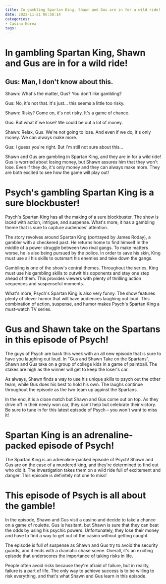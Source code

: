 ```yaml
---
title: In gambling Spartan King, Shawn and Gus are in for a wild ride!
date: 2022-11-21 06:58:14
categories:
- Casino Korea
tags:
---
```



#  In gambling Spartan King, Shawn and Gus are in for a wild ride!

## Gus: Man, I don't know about this.

Shawn: What's the matter, Gus? You don't like gambling?

Gus: No, it's not that. It's just... this seems a little too risky.

Shawn: Risky? Come on, it's not risky. It's a game of chance.

Gus: But what if we lose? We could be out a lot of money.

Shawn: Relax, Gus. We're not going to lose. And even if we do, it's only money. We can always make more.

Gus: I guess you're right. But I'm still not sure about this...





Shawn and Gus are gambling in Spartan King, and they are in for a wild ride! Gus is worried about losing money, but Shawn assures him that they won't lose. Even if they do, it's only money and they can always make more. They are both excited to see how the game will play out!

#  Psych's gambling Spartan King is a sure blockbuster!

Psych's Spartan King has all the making of a sure blockbuster. The show is laced with action, intrigue, and suspense. What's more, it has a gambling theme that is sure to capture audiences' attention.

The story revolves around Spartan King (portrayed by James Roday), a gambler with a checkered past. He returns home to find himself in the middle of a power struggle between two rival gangs. To make matters worse, he is also being pursued by the police. In order to save his skin, King must use all his skills to outsmart his enemies and take down the gangs.

Gambling is one of the show's central themes. Throughout the series, King must use his gambling skills to outwit his opponents and stay one step ahead of them. This provides viewers with plenty of thrilling action sequences and suspenseful moments.

What's more, Psych's Spartan King is also very funny. The show features plenty of clever humor that will have audiences laughing out loud. This combination of action, suspense, and humor makes Psych's Spartan King a must-watch TV series.

#  Gus and Shawn take on the Spartans in this episode of Psych!

The guys of Psych are back this week with an all new episode that is sure to have you laughing out loud. In "Gus and Shawn Take on the Spartans", Shawn and Gus take on a group of college kids in a game of paintball. The stakes are high as the winner will get to keep the loser's car.

As always, Shawn finds a way to use his unique skills to psych out the other team, while Gus does his best to hold his own. The laughs continue throughout the episode as the two team up against the Spartans.

In the end, it is a close match but Shawn and Gus come out on top. As they drive off in their newly won car, they can't help but celebrate their victory. Be sure to tune in for this latest episode of Psych – you won't want to miss it!

#  Spartan King is an adrenaline-packed episode of Psych!

The Spartan King is an adrenaline-packed episode of Psych! Shawn and Gus are on the case of a murdered king, and they're determined to find out who did it. The investigation takes them on a wild ride full of excitement and danger. This episode is definitely not one to miss!

#  This episode of Psych is all about the gamble!

In the episode, Shawn and Gus visit a casino and decide to take a chance on a game of roulette. Gus is hesitant, but Shawn is sure that they can beat the odds by using his psychic powers. Unfortunately, they lose their money and have to find a way to get out of the casino without getting caught.

The episode is full of suspense as Shawn and Gus try to avoid the security guards, and it ends with a dramatic chase scene. Overall, it's an exciting episode that underscores the importance of taking risks in life.

People often avoid risks because they're afraid of failure, but in reality, failure is a part of life. The only way to achieve success is to be willing to risk everything, and that's what Shawn and Gus learn in this episode.